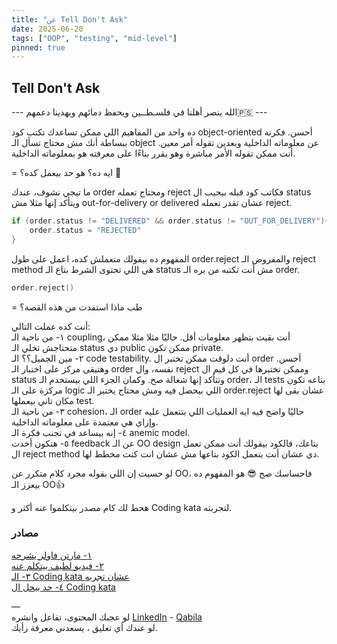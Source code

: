 ```yaml
---
title: "عن Tell Don't Ask"
date: 2025-06-20
tags: ["OOP", "testing", "mid-level"]
pinned: true
---
```


## Tell Don't Ask

--- الله ينصر أهلنا في فلسـطــين ويحفظ دمائهم ويهدينا دعمهم🇵🇸 ---

ده واحد من المفاهيم اللي ممكن تساعدك تكتب كود object-oriented أحسن. 
فكرتة ببساطة أنك مش محتاج تسأل الـ object عن معلوماته الداخلية وبعدين تقوله أمر معين. أنت ممكن تقوله الأمر مباشرة وهو يقرر بناءًا على معرفته هو بمعلوماته الداخلية.

= ايه ده؟ هو حد بيعمل كده؟ 🤔

ما تيجي نشوف، عندك order ومحتاج تعمله reject فكاتب كود قبله بيجيب ال status ويتأكد إنها مثلا مش out-for-delivery or delivered عشان تقدر تعمله reject.

```kotlin
if (order.status != "DELIVERED" && order.status != "OUT_FOR_DELIVERY"){
    order.status = "REJECTED"
}
```

المفهوم ده بيقولك متعملش كده، اعمل على طول order.reject والمفروض الـ reject method هي اللي تحتوى الشرط بتاع الـ status مش أنت تكتبه من بره الـ order.

```kotlin
order.reject()
```

= طب ماذا استفدت من هذه القصة؟  

أنت كده عملت التالي:    
١- من ناحية الـ coupling، أنت بقيت بتظهر معلومات أقل. حاليًا مثلا مثلا ممكن متحتاجش تخلي الـ status دي public ممكن تكون private.     
٢- مين الجميل؟؟ الـ code testability.
أنت دلوقت ممكن تختبر ال order أحسن. وهتبقى مركز على اختبار الـ order نفسه، وال reject وممكن تختبرها في كل قيم ال status وتتأكد إنها شغالة صح.
وكمان الجزء اللي بيستخدم الـ order، الـ tests بتاعه تكون مركزة على الـ logic اللي بيحصل فيه ومش محتاج يختبر الـ order.reject عشان بقى لها مكان تاني بيعملها test.   
٣- من ناحية الـ cohesion، الـ order حاليًا واضح فيه ايه العمليات اللي بتتعمل عليه وإزاي هي معتمدة على معلوماته الداخلية.  
٤- إنه بيساعد في تجنب فكرة الـ anemic model.    
٥- هتكون أخدت feedback عن الـ OO design بتاعك، فالكود بيقولك أنت ممكن تعمل ال reject method دي عشان أنت بتعمل الكود بتاعها مش عشان انت كنت مخطط لها.    

لو حسيت إن اللي بقوله مجرد كلام متكرر عن OO، فاحساسك صح 😎
هو المفهوم ده بيعزز الـ OO👍

هحط لك كام مصدر بيتكلموا عنه أكثر و Coding kata لتجربته.


### مصادر
[١- مارتن فاولر يشرحه](https://martinfowler.com/bliki/TellDontAsk.html)     
[٢- فيديو لطيف بيتكلم عنه](https://youtu.be/-wnt-UH5VBw?si=LfSwFfByNTi0eJLC)    
[٣- الـ Coding kata عشان تجربه](https://kata-log.rocks/tell-dont-ask-kata)  
[٤- حد بيحل ال Coding kata](https://youtu.be/NjPA6K-1tks?si=FaNpaPsMUMBRR5S0 )

—   
لو عجبك المحتوى، تفاعل وانشره 
[LinkedIn](https://www.linkedin.com/feed/update/urn:li:activity:7341739123906351104) - 
[Qabila](https://qabilah.com/posts/w3DB6cDHbLU)     
لو عندك أي تعليق ، يسعدني معرفة رأيك.   
